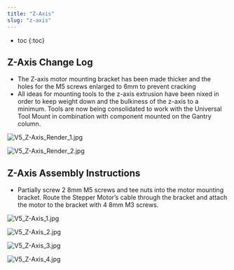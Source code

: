```yaml
---
title: "Z-Axis"
slug: "z-axis"
---
```


* toc
{:toc}

## Z-Axis Change Log
  * The Z-axis motor mounting bracket has been made thicker and the holes for the M5 screws enlarged to 6mm to prevent cracking
  * All ideas for mounting tools to the z-axis extrusion have been nixed in order to keep weight down and the bulkiness of the z-axis to a minimum. Tools are now being consolidated to work with the Universal Tool Mount in combination with component mounted on the Gantry column.

![V5_Z-Axis_Render_1.jpg](_images/Axis_Render_1.jpg)



![V5_Z-Axis_Render_2.jpg](_images/Axis_Render_2.jpg)

## Z-Axis Assembly Instructions
  * Partially screw 2 8mm M5 screws and tee nuts into the motor mounting bracket. Route the Stepper Motor’s cable through the bracket and attach the motor to the bracket with 4 8mm M3 screws.

![V5_Z-Axis_1.jpg](_images/Axis_1.jpg)



![V5_Z-Axis_2.jpg](_images/Axis_2.jpg)



![V5_Z-Axis_3.jpg](_images/Axis_3.jpg)



![V5_Z-Axis_4.jpg](_images/Axis_4.jpg)

